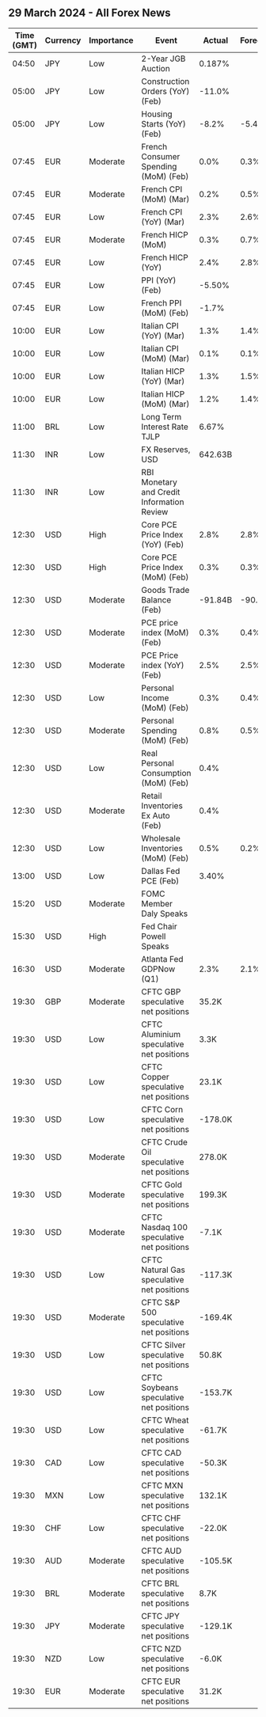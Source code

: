 ## 29 March 2024 - All Forex News

| Time (GMT) | Currency | Importance | Event | Actual | Forecast | Previous |
|------|----------|------------|-------|--------|----------|----------|
| 04:50 | JPY | Low | 2-Year JGB Auction | 0.187% |  | 0.180% |
| 05:00 | JPY | Low | Construction Orders (YoY) (Feb) | -11.0% |  | 9.1% |
| 05:00 | JPY | Low | Housing Starts (YoY) (Feb) | -8.2% | -5.4% | -7.5% |
| 07:45 | EUR | Moderate | French Consumer Spending (MoM) (Feb) | 0.0% | 0.3% | -0.6% |
| 07:45 | EUR | Moderate | French CPI (MoM) (Mar) | 0.2% | 0.5% | 0.9% |
| 07:45 | EUR | Low | French CPI (YoY) (Mar) | 2.3% | 2.6% | 3.0% |
| 07:45 | EUR | Moderate | French HICP (MoM) | 0.3% | 0.7% | 0.9% |
| 07:45 | EUR | Low | French HICP (YoY) | 2.4% | 2.8% | 3.2% |
| 07:45 | EUR | Low | PPI (YoY) (Feb) | -5.50% |  | -4.90% |
| 07:45 | EUR | Low | French PPI (MoM) (Feb) | -1.7% |  | -1.0% |
| 10:00 | EUR | Low | Italian CPI (YoY) (Mar) | 1.3% | 1.4% | 0.8% |
| 10:00 | EUR | Low | Italian CPI (MoM) (Mar) | 0.1% | 0.1% | 0.1% |
| 10:00 | EUR | Low | Italian HICP (YoY) (Mar) | 1.3% | 1.5% | 0.8% |
| 10:00 | EUR | Low | Italian HICP (MoM) (Mar) | 1.2% | 1.4% | 0.0% |
| 11:00 | BRL | Low | Long Term Interest Rate TJLP | 6.67% |  | 6.53% |
| 11:30 | INR | Low | FX Reserves, USD | 642.63B |  | 642.49B |
| 11:30 | INR | Low | RBI Monetary and Credit Information Review |  |  |  |
| 12:30 | USD | High | Core PCE Price Index (YoY) (Feb) | 2.8% | 2.8% | 2.9% |
| 12:30 | USD | High | Core PCE Price Index (MoM) (Feb) | 0.3% | 0.3% | 0.5% |
| 12:30 | USD | Moderate | Goods Trade Balance (Feb) | -91.84B | -90.10B | -90.51B |
| 12:30 | USD | Moderate | PCE price index (MoM) (Feb) | 0.3% | 0.4% | 0.4% |
| 12:30 | USD | Moderate | PCE Price index (YoY) (Feb) | 2.5% | 2.5% | 2.4% |
| 12:30 | USD | Low | Personal Income (MoM) (Feb) | 0.3% | 0.4% | 1.0% |
| 12:30 | USD | Moderate | Personal Spending (MoM) (Feb) | 0.8% | 0.5% | 0.2% |
| 12:30 | USD | Low | Real Personal Consumption (MoM) (Feb) | 0.4% |  | -0.2% |
| 12:30 | USD | Moderate | Retail Inventories Ex Auto (Feb) | 0.4% |  | 0.3% |
| 12:30 | USD | Low | Wholesale Inventories (MoM) (Feb) | 0.5% | 0.2% | -0.3% |
| 13:00 | USD | Low | Dallas Fed PCE (Feb) | 3.40% |  | 5.70% |
| 15:20 | USD | Moderate | FOMC Member Daly Speaks |  |  |  |
| 15:30 | USD | High | Fed Chair Powell Speaks |  |  |  |
| 16:30 | USD | Moderate | Atlanta Fed GDPNow (Q1) | 2.3% | 2.1% | 2.1% |
| 19:30 | GBP | Moderate | CFTC GBP speculative net positions | 35.2K |  | 53.2K |
| 19:30 | USD | Low | CFTC Aluminium speculative net positions | 3.3K |  | 2.5K |
| 19:30 | USD | Low | CFTC Copper speculative net positions | 23.1K |  | 31.9K |
| 19:30 | USD | Low | CFTC Corn speculative net positions | -178.0K |  | -175.5K |
| 19:30 | USD | Moderate | CFTC Crude Oil speculative net positions | 278.0K |  | 277.8K |
| 19:30 | USD | Moderate | CFTC Gold speculative net positions | 199.3K |  | 201.6K |
| 19:30 | USD | Moderate | CFTC Nasdaq 100 speculative net positions | -7.1K |  | 11.2K |
| 19:30 | USD | Low | CFTC Natural Gas speculative net positions | -117.3K |  | -103.6K |
| 19:30 | USD | Moderate | CFTC S&P 500 speculative net positions | -169.4K |  | -194.2K |
| 19:30 | USD | Low | CFTC Silver speculative net positions | 50.8K |  | 52.4K |
| 19:30 | USD | Low | CFTC Soybeans speculative net positions | -153.7K |  | -167.7K |
| 19:30 | USD | Low | CFTC Wheat speculative net positions | -61.7K |  | -56.1K |
| 19:30 | CAD | Low | CFTC CAD speculative net positions | -50.3K |  | -37.1K |
| 19:30 | MXN | Low | CFTC MXN speculative net positions | 132.1K |  | 128.7K |
| 19:30 | CHF | Low | CFTC CHF speculative net positions | -22.0K |  | -20.5K |
| 19:30 | AUD | Moderate | CFTC AUD speculative net positions | -105.5K |  | -107.5K |
| 19:30 | BRL | Moderate | CFTC BRL speculative net positions | 8.7K |  | 10.3K |
| 19:30 | JPY | Moderate | CFTC JPY speculative net positions | -129.1K |  | -116.0K |
| 19:30 | NZD | Low | CFTC NZD speculative net positions | -6.0K |  | -0.2K |
| 19:30 | EUR | Moderate | CFTC EUR speculative net positions | 31.2K |  | 48.3K |
